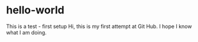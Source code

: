 # hello-world
This is a test - first setup
Hi, this is my first attempt at Git Hub.
I hope I know what I am doing.

